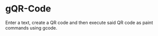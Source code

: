 # gQR-Code
Enter a text, create a QR code and then execute said QR code as paint commands
using gcode.

